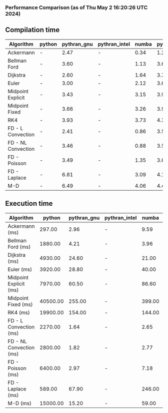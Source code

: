 ### Performance Comparison (as of Thu May  2 16:20:26 UTC 2024)
## Compilation time
Algorithm                 | python                    | pythran_gnu               | pythran_intel             | numba                     | pyccel_fortran_gnu        | pyccel_c_gnu              | pyccel_fortran_intel      | pyccel_c_intel           
------------------------- | ------------------------- | ------------------------- | ------------------------- | ------------------------- | ------------------------- | ------------------------- | ------------------------- | -------------------------
Ackermann                 | -                         | 2.47                      | -                         | 0.34                      | 1.29                      | 1.26                      | 1.39                      | 1.37                     
Bellman Ford              | -                         | 3.60                      | -                         | 1.13                      | 3.65                      | 3.95                      | 3.78                      | 4.47                     
Dijkstra                  | -                         | 2.60                      | -                         | 1.64                      | 3.77                      | 3.97                      | 3.94                      | 4.58                     
Euler                     | -                         | 3.00                      | -                         | 2.12                      | 3.62                      | 3.97                      | 3.77                      | 4.49                     
Midpoint Explicit         | -                         | 3.43                      | -                         | 3.15                      | 3.98                      | 4.36                      | 4.16                      | 4.73                     
Midpoint Fixed            | -                         | 3.66                      | -                         | 3.26                      | 3.95                      | 4.24                      | 4.04                      | 4.69                     
RK4                       | -                         | 3.93                      | -                         | 3.73                      | 4.33                      | 4.60                      | 4.39                      | 5.06                     
FD - L Convection         | -                         | 2.41                      | -                         | 0.86                      | 3.55                      | 3.88                      | 3.71                      | 4.29                     
FD - NL Convection        | -                         | 3.46                      | -                         | 0.88                      | 3.55                      | 3.86                      | 3.71                      | 4.38                     
FD - Poisson              | -                         | 3.49                      | -                         | 1.35                      | 3.65                      | 3.97                      | 4.21                      | 4.40                     
FD - Laplace              | -                         | 6.81                      | -                         | 3.09                      | 4.11                      | 4.50                      | 4.35                      | 5.06                     
M-D                       | -                         | 6.49                      | -                         | 4.06                      | 4.44                      | 4.53                      | 4.59                      | 5.37                     

## Execution time
Algorithm                 | python                    | pythran_gnu               | pythran_intel             | numba                     | pyccel_fortran_gnu        | pyccel_c_gnu              | pyccel_fortran_intel      | pyccel_c_intel           
------------------------- | ------------------------- | ------------------------- | ------------------------- | ------------------------- | ------------------------- | ------------------------- | ------------------------- | -------------------------
Ackermann (ms)            | 297.00                    | 2.96                      | -                         | 9.59                      | 1.50                      | 1.55                      | 7.42                      | 3.93                     
Bellman Ford (ms)         | 1880.00                   | 4.21                      | -                         | 3.96                      | 2.97                      | 5.97                      | 4.39                      | 18.80                    
Dijkstra (ms)             | 4930.00                   | 24.60                     | -                         | 21.00                     | 19.80                     | 31.90                     | 25.30                     | 24.00                    
Euler (ms)                | 3920.00                   | 28.80                     | -                         | 40.00                     | 15.20                     | 143.00                    | 14.30                     | 128.00                   
Midpoint Explicit (ms)    | 7970.00                   | 60.50                     | -                         | 86.60                     | 24.20                     | 280.00                    | 16.80                     | 253.00                   
Midpoint Fixed (ms)       | 40500.00                  | 255.00                    | -                         | 399.00                    | 75.10                     | 1420.00                   | 59.10                     | 1240.00                  
RK4 (ms)                  | 19900.00                  | 154.00                    | -                         | 144.00                    | 34.70                     | 486.00                    | 38.60                     | 407.00                   
FD - L Convection (ms)    | 2270.00                   | 1.64                      | -                         | 2.65                      | 1.45                      | 1.60                      | 1.52                      | 3.68                     
FD - NL Convection (ms)   | 2800.00                   | 1.82                      | -                         | 2.77                      | 1.78                      | 2.00                      | 1.51                      | 3.74                     
FD - Poisson (ms)         | 6400.00                   | 2.97                      | -                         | 7.18                      | 2.79                      | 3.85                      | 2.71                      | 7.13                     
FD - Laplace (ms)         | 589.00                    | 67.90                     | -                         | 246.00                    | 62.30                     | 256.00                    | 64.30                     | 328.00                   
M-D (ms)                  | 15000.00                  | 15.20                     | -                         | 59.00                     | 54.30                     | 59.20                     | 76.50                     | 61.60                    
